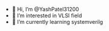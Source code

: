 - 👋 Hi, I’m @YashPatel31200
- 👀 I’m interested in VLSI field 
- 🌱 I’m currently learning systemverilg

<!---
YashPatel31200/YashPatel31200 is a ✨ special ✨ repository because its `README.md` (this file) appears on your GitHub profile.
You can click the Preview link to take a look at your changes.
--->
